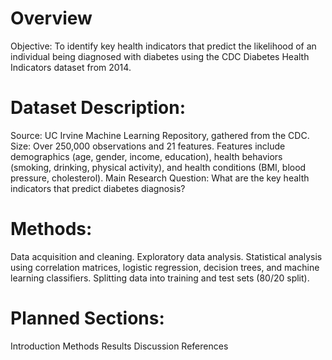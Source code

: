 # Overview

Objective: To identify key health indicators that predict the likelihood of an individual being diagnosed with diabetes using the CDC Diabetes Health Indicators dataset from 2014.

# Dataset Description:

Source: UC Irvine Machine Learning Repository, gathered from the CDC.
Size: Over 250,000 observations and 21 features.
Features include demographics (age, gender, income, education), health behaviors (smoking, drinking, physical activity), and health conditions (BMI, blood pressure, cholesterol).
Main Research Question: What are the key health indicators that predict diabetes diagnosis?

# Methods:

Data acquisition and cleaning.
Exploratory data analysis.
Statistical analysis using correlation matrices, logistic regression, decision trees, and machine learning classifiers.
Splitting data into training and test sets (80/20 split).

# Planned Sections:

Introduction
Methods
Results
Discussion
References